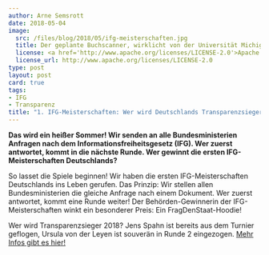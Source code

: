 ```yaml
---
author: Arne Semsrott
date: 2018-05-04
image: 
  src: /files/blog/2018/05/ifg-meisterschaften.jpg
  title: Der geplante Buchscanner, wirklicht von der Universität Michigan
  license: <a href='http://www.apache.org/licenses/LICENSE-2.0'>Apache 2.0</a>
  license_url: http://www.apache.org/licenses/LICENSE-2.0
type: post
layout: post
card: true
tags:
- IFG
- Transparenz
title: "1. IFG-Meisterschaften: Wer wird Deutschlands Transparenzsieger?"
---
```


**Das wird ein heißer Sommer! Wir senden an alle Bundesministerien Anfragen nach dem Informationsfreiheitsgesetz (IFG). Wer zuerst antwortet, kommt in die nächste Runde. Wer gewinnt die ersten IFG-Meisterschaften Deutschlands?**

So lasset die Spiele beginnen! Wir haben die ersten IFG-Meisterschaften Deutschlands ins Leben gerufen. Das Prinzip: Wir stellen allen Bundesministerien die gleiche Anfrage nach einem Dokument. Wer zuerst antwortet, kommt eine Runde weiter! Der Behörden-Gewinnerin der IFG-Meisterschaften winkt ein besonderer Preis: Ein FragDenStaat-Hoodie!

Wer wird Transparenzsieger 2018? Jens Spahn ist bereits aus dem Turnier geflogen, Ursula von der Leyen ist souverän in Runde 2 eingezogen. [Mehr Infos gibt es hier!](https://fragdenstaat.de/projekte/ifg-meisterschaften/2018/)

